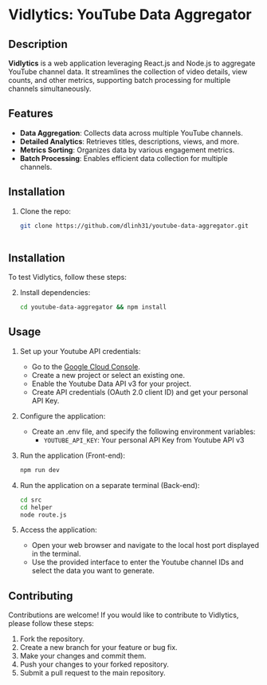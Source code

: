 # Vidlytics: YouTube Data Aggregator

## Description
**Vidlytics** is a web application leveraging React.js and Node.js to aggregate YouTube channel data. It streamlines the collection of video details, view counts, and other metrics, supporting batch processing for multiple channels simultaneously.

## Features
- **Data Aggregation**: Collects data across multiple YouTube channels.
- **Detailed Analytics**: Retrieves titles, descriptions, views, and more.
- **Metrics Sorting**: Organizes data by various engagement metrics.
- **Batch Processing**: Enables efficient data collection for multiple channels.

## Installation
1. Clone the repo:
   ```bash
   git clone https://github.com/dlinh31/youtube-data-aggregator.git
 
## Installation
To test Vidlytics, follow these steps:


2. Install dependencies:
    ```bash
    cd youtube-data-aggregator && npm install
    ```

## Usage

1. Set up your Youtube API credentials:
    - Go to the [Google Cloud Console](https://console.cloud.google.com/).
    - Create a new project or select an existing one.
    - Enable the Youtube Data API v3 for your project.
    - Create API credentials (OAuth 2.0 client ID) and get your personal API Key.

2. Configure the application:
    - Create an .env file, and specify the following environment variables:
        - `YOUTUBE_API_KEY`: Your personal API Key from Youtube API v3


3. Run the application (Front-end):
    ```bash
    npm run dev
    ```
4. Run the application on a separate terminal (Back-end):
    ```bash
    cd src
    cd helper
    node route.js
    ```


5. Access the application:
    - Open your web browser and navigate to the local host port displayed in the terminal.
    - Use the provided interface to enter the Youtube channel IDs and select the data you want to generate.

## Contributing
Contributions are welcome! If you would like to contribute to Vidlytics, please follow these steps:

1. Fork the repository.
2. Create a new branch for your feature or bug fix.
3. Make your changes and commit them.
4. Push your changes to your forked repository.
5. Submit a pull request to the main repository.
